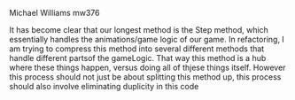 Michael Williams mw376 


It has become clear that our longest method is the Step method, which essentially handles the animations/game logic of our game. In refactoring, I am trying to compress this method into several different methods that handle different partsof the gameLogic. That way this method is a hub where these things happen, versus doing all of thjese things itself. However this process should not just be about splitting this method up, this process should also involve eliminating duplicity in this code